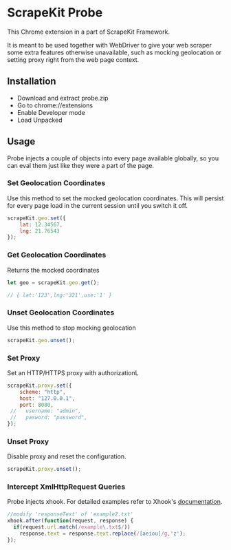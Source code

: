 # ScrapeKit Probe

This Chrome extension in a part of ScrapeKit Framework.

It is meant to be used together with WebDriver to give your web scraper some extra features otherwise unavailable, such as mocking geolocation or setting proxy right from the web page context.

## Installation

- Download and extract probe.zip
- Go to chrome://extensions 
- Enable Developer mode
- Load Unpacked

## Usage

Probe injects a couple of objects into every page available globally, so you can eval them just like they were a part of the page.

### Set Geolocation Coordinates

Use this method to set the mocked geolocation coordinates. This will persist for every page load in the current session until you switch it off.

```javascript
scrapeKit.geo.set({
    lat: 12.34567,
    lng: 21.76543
});
```

### Get Geolocation Coordinates

Returns the mocked coordinates

```javascript
let geo = scrapeKit.geo.get();

// { lat:'123',lng:'321',use:'1' }

```

### Unset Geolocation Coordinates

Use this method to stop mocking geolocation

```javascript
scrapeKit.geo.unset();
```

### Set Proxy

Set an HTTP/HTTPS proxy with authorizationL

```javascript
scrapeKit.proxy.set({
    scheme: "http",
    host: "127.0.0.1",
    port: 8080,
 //   username: "admin",
 //   pasword: "password",
});
```

### Unset Proxy

Disable proxy and reset the configuration.

```javascript
scrapeKit.proxy.unset();
```

### Intercept XmlHttpRequest Queries

Probe injects xhook. For detailed examples refer to Xhook's [documentation](https://github.com/jpillora/xhook).

```javascript
//modify 'responseText' of 'example2.txt'
xhook.after(function(request, response) {
  if(request.url.match(/example\.txt$/))
    response.text = response.text.replace(/[aeiou]/g,'z');
});
```
